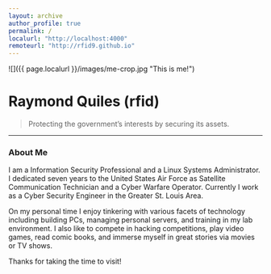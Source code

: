 ```yaml
---
layout: archive
author_profile: true
permalink: /
localurl: "http://localhost:4000"
remoteurl: "http://rfid9.github.io"
---
```


<!-- Switch when uploading to github -->
![]({{ page.localurl }}/images/me-crop.jpg "This is me!")


# Raymond Quiles (rfid)

> Protecting the government’s interests by securing its assets.

-----------------

### About Me

I am a Information Security Professional and a Linux Systems Administrator. I dedicated seven years to the United States Air Force as Satellite Communication Technician and a Cyber Warfare Operator. Currently I work as a Cyber Security Engineer in the Greater St. Louis Area.

On my personal time I enjoy tinkering with various facets of technology including building PCs, managing personal servers, and training in my lab environment. I also like to compete in hacking competitions, play video games, read comic books, and immerse myself in great stories via movies or TV shows.

Thanks for taking the time to visit!
